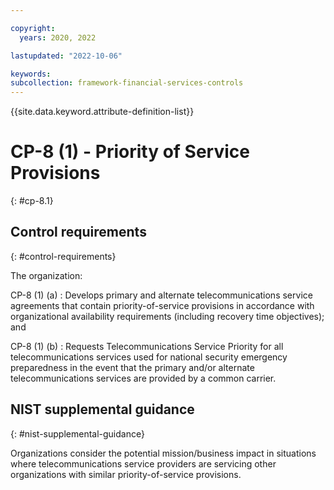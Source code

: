 ```yaml
---

copyright:
  years: 2020, 2022

lastupdated: "2022-10-06"

keywords: 
subcollection: framework-financial-services-controls
---
```


{{site.data.keyword.attribute-definition-list}}

               
# CP-8 (1) - Priority of Service Provisions
{: #cp-8.1}

## Control requirements
{: #control-requirements}

The organization:

CP-8 (1) (a)
    : Develops primary and alternate telecommunications service agreements that contain priority-of-service provisions in accordance with organizational availability requirements (including recovery time objectives); and

CP-8 (1) (b)
    : Requests Telecommunications Service Priority for all telecommunications services used for national security emergency preparedness in the event that the primary and/or alternate telecommunications services are provided by a common carrier.

## NIST supplemental guidance
{: #nist-supplemental-guidance}

Organizations consider the potential mission/business impact in situations where telecommunications service providers are servicing other organizations with similar priority-of-service provisions.





